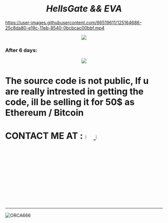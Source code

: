 <h1 align="center">  <em><strong>HellsGate && EVA</strong></em>   </h1>   






https://user-images.githubusercontent.com/66519611/125164686-25c8da80-e19c-11eb-8540-0bcbcac00bbf.mp4


  <p align="center"><img src="https://user-images.githubusercontent.com/66519611/125164671-15b0fb00-e19c-11eb-9ad3-124502517031.png" /> </p> 

### After 6 days:

  <p align="center"><img src="https://antiscan.me/images/result/A9FwE2YKh8Zi.png" /> </p> 





# The source code is not public, If u are really intrested in getting the code, ill be selling it for 50$ as Ethereum / Bitcoin
# CONTACT ME AT : <a href="https://twitter.com/ORCA6665"><img src="https://img.icons8.com/color/48/000000/twitter.png" width="5.5%"/> <a href="mailto:chickensarehealthy666@gmail.com"> <img src="https://img.icons8.com/fluent/48/000000/gmail.png" width="5.5%"/> </a>

**********************************************************************************************************************************************************


![ORCA666](https://user-images.githubusercontent.com/66519611/120064592-a5c83480-c075-11eb-89c1-78732ecaf8d3.png)
